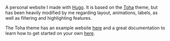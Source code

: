 A personal website I made with [Hugo](https://gohugo.io/). It is based on the [Toha](https://github.com/hugo-toha/toha) theme, but has been heavily modified by me regarding layout, animations, labels, as well as filtering and highlighting features.

The Toha theme has an example website [here](https://hugo-toha.github.io/) and a great documentation to learn how to get started on your own [here](https://toha-guides.netlify.app/posts).